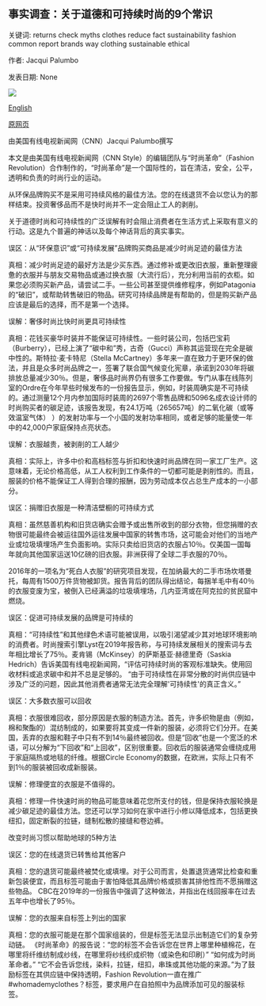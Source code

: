 ## 事实调查：关于道德和可持续时尚的9个常识

关键词: returns check myths clothes reduce fact sustainability fashion common report brands way clothing sustainable ethical

作者: Jacqui Palumbo

发表日期: None

![](https://cdn.cnn.com/cnnnext/dam/assets/200828134718-myth-busting-sept-issue-super-tease.jpg)

[English](Fact%20check%3A%209%20common%20myths%20about%20ethical%20and%20sustainable%20fashion.md)

[原网页](https://edition.cnn.com/style/article/common-myths-about-ethical-and-sustainable-fashion-sept/index.html)

由美国有线电视新闻网（CNN）Jacqui Palumbo撰写

本文是由美国有线电视新闻网（CNN Style）的编辑团队与“时尚革命”（Fashion Revolution）合作制作的，“时尚革命”是一个国际性的，旨在清洁，安全，公平，透明和负责的时尚行业的运动。

从环保品牌购买不是采用可持续风格的最佳方法。您的在线退货不会以您认为的那样结束。投资奢侈品而不是快时尚并不一定会阻止工人的剥削。

关于道德时尚和可持续性的广泛误解有时会阻止消费者在生活方式上采取有意义的行动。这是九个普遍的神话以及每个神话背后的真实事实。

误区：从“环保意识”或“可持续发展”品牌购买商品是减少时尚足迹的最佳方法

真相：减少时尚足迹的最好方法是少买东西。通过修补或更改旧衣服，重新整理疲惫的衣服并与朋友交易物品或通过换衣服（大流行后），充分利用当前的衣柜。如果您必须购买新产品，请尝试二手。一些公司甚至提供维修程序，例如Patagonia的“破旧”，或帮助转售破旧的物品。研究可持续品牌是有帮助的，但是购买新产品应该是最后的选择，而不是第一个选择。

误解：奢侈时尚比快时尚更具可持续性

真相：花钱买豪华时装并不能保证可持续性。一些时装公司，包括巴宝莉（Burberry），已经上演了“碳中和”秀，古奇（Gucci）声称其运营现在完全是碳中性的。斯特拉·麦卡特尼（Stella McCartney）多年来一直在致力于更环保的做法，并且是众多时尚品牌之一，签署了联合国气候变化宪章，承诺到2030年将碳排放总量减少30％。但是，奢侈品时尚界仍有很多工作要做。专门从事在线陈列室的Ordre在今年早些时候发布的一份报告显示，例如，时装周确实是不可持续的。通过测量12个月内参加国际时装周的2697个零售品牌和5096名成衣设计师的时尚购买者的碳足迹，该报告发现，有24.1万吨（265657吨）的二氧化碳（或等效温室气体） ）的发射功率与一个小国的发射功率相同，或者足够的能量使一年中的42,000户家庭保持点亮状态。

误解：衣服越贵，被剥削的工人越少

真相：实际上，许多中价和高档标签与折扣和快速时尚品牌在同一家工厂生产。这意味着，无论价格高低，从工人权利到工作条件的一切都可能是剥削性的。而且，服装的价格不能保证工人得到合理的报酬，因为劳动成本仅占总生产成本的一小部分。

误区：捐赠旧衣服是一种清洁壁橱的可持续方式

真相：虽然慈善机构和旧货店确实会赠予或出售所收到的部分衣物，但您捐赠的衣物很可能最终会被运往国外运往发展中国家的转售市场，这可能会对他们的当地产业或垃圾填埋场产生负面影响。实际只卖给旧货店的衣服占10％。仅美国一国每年就向其他国家运送10亿磅的旧衣服。非洲获得了全球二手衣服的70％。

2016年的一项名为“死白人衣服”的研究项目发现，在加纳最大的二手市场坎塔曼托，每周有1500万件货物被卸货。报告背后的团队得出结论，每捆羊毛中有40％的衣服变废为宝，被倒入已经满溢的垃圾填埋场，几内亚湾或在阿克拉的贫民窟中燃烧。

误区：促进可持续发展的品牌是可持续的

真相：“可持续性”和其他绿色术语可能被误用，以吸引渴望减少其对地球环境影响的消费者。时尚搜索引擎Lyst在2019年报告称，与可持续发展相关的搜索词与去年相比增长了75％。麦肯锡（McKinsey）的萨斯基亚·赫德里奇（Saskia Hedrich）告诉美国有线电视新闻网，“评估可持续时尚的客观标准缺失。使用回收材料或追求碳中和并不总是足够的。 “由于可持续性在非常分散的时尚供应链中涉及广泛的问题，因此其他消费者通常无法完全理解'可持续性'的真正含义。”

误区：大多数衣服可以回收

真相：衣服很难回收，部分原因是衣服的制造方法。首先，许多织物是由（例如，棉和聚酯的）混纺制成的，​​如果要将其变成一件新的服装，必须将它们分开。在美国，丢弃的衣服和鞋子中只有不到14％最终被回收。但是“回收”也是一个宽泛的术语，可以分解为“下回收”和“上回收”，区别很重要。回收后的服装通常会缠绕成用于家庭隔热或地毯的纤维。根据Circle Economy的数据，在欧洲，实际上只有不到1％的服装被回收成新服装。

误解：修理便宜的衣服是不值得的。

真相：修理一件快速时尚的物品可能意味着花您所支付的钱，但是保持衣服轮换是减少碳足迹的最佳方法。您还可以学习如何在家中进行小修以降低成本，包括更换纽扣，固定断裂的拉链，缝制松散的接缝和卷边裤。

改变时尚习惯以帮助地球的5种方法

误区：您的在线退货已转售给其他客户

真相：您的退货可能最终被焚化或填埋。对于公司而言，处置退货通常比检查和重新包装便宜，而且标签可能由于害怕降低其品牌价格或损害其排他性而不愿捐赠这些物品。 CBC在2019年的一份报告中强调了这种做法，并指出在线回报率在过去五年中也增长了95％。

误解：您的衣服来自标签上列出的国家

真相：您的衣服可能是在那个国家组装的，但是标签无法显示出制造它们的复杂劳动链。 《时尚革命》的报告说：“您的标签不会告诉您在世界上哪里种植棉花，在哪里将纤维纺制成纱线，在哪里将纱线织成织物（或染色和印刷）” “如何成为时尚革命者。” “它不会告诉您线，染料，拉链，纽扣，串珠或其他功能的来源。”为了鼓励标签在其供应链中保持透明，Fashion Revolution一直在推广\#whomademyclothes？标签，要求用户在自拍照中为品牌添加可见的服装标签。